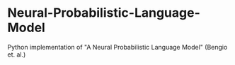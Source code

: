 # Neural-Probabilistic-Language-Model
Python implementation of "A Neural Probabilistic Language Model" (Bengio et. al.)
